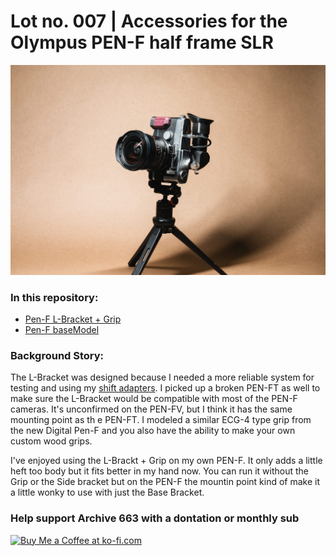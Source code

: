 # Lot no. 007 | Accessories for the Olympus PEN-F half frame SLR

![productShot001](https://github.com/Archive-663/olympusPENF/blob/main/ASSETS/PRODUCT/product_PENF%20(1).jpg)

### In this repository:
- [Pen-F L-Bracket + Grip](https://github.com/Archive-663/olympusPENF/tree/main/L-Bracket)
- [Pen-F baseModel](https://github.com/Archive-663/olympusPENF/tree/main/baseBody)

### Background Story:
The L-Bracket was designed because I needed a more reliable system for testing and using my [shift adapters](https://github.com/Archive-663/lensAdapters/tree/main/Olympus%20PEN-F). I picked up a broken PEN-FT as well to make sure the L-Bracket would be compatible with most of the PEN-F cameras. It's unconfirmed on the PEN-FV, but I think it has the same mounting point as th e PEN-FT. I modeled a similar ECG-4 type grip from the new Digital Pen-F and you also have the ability to make your own custom wood grips.

I've enjoyed using the L-Brackt + Grip on my own PEN-F. It only adds a little heft too body but it fits better in my hand now. You can run it without the Grip or the Side bracket but on the PEN-F the mountin point kind of make it a little wonky to use with just the Base Bracket. 

### Help support Archive 663 with a dontation or monthly sub

<a href='https://ko-fi.com/P5P3MHMSF' target='_blank'><img height='36' style='border:0px;height:36px;' src='https://storage.ko-fi.com/cdn/kofi2.png?v=3' border='0' alt='Buy Me a Coffee at ko-fi.com' /></a>
